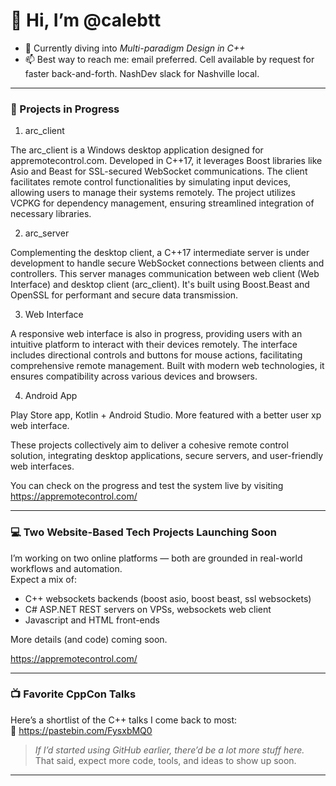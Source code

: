 # 👋 Hi, I’m @calebtt

- 🌱 Currently diving into *Multi-paradigm Design in C++*
- 📫 Best way to reach me: email preferred. Cell available by request for faster back-and-forth. NashDev slack for Nashville local.

---

### 🚧 Projects in Progress

1. arc_client

The arc_client is a Windows desktop application designed for appremotecontrol.com. Developed in C++17, it leverages Boost libraries like Asio and Beast for SSL-secured WebSocket communications. The client facilitates remote control functionalities by simulating input devices, allowing users to manage their systems remotely. The project utilizes VCPKG for dependency management, ensuring streamlined integration of necessary libraries.

2. arc_server

Complementing the desktop client, a C++17 intermediate server is under development to handle secure WebSocket connections between clients and controllers. This server manages communication between web client (Web Interface) and desktop client (arc_client). It's built using Boost.Beast and OpenSSL for performant and secure data transmission.​

3. Web Interface

A responsive web interface is also in progress, providing users with an intuitive platform to interact with their devices remotely. The interface includes directional controls and buttons for mouse actions, facilitating comprehensive remote management. Built with modern web technologies, it ensures compatibility across various devices and browsers.​

4. Android App

Play Store app, Kotlin + Android Studio. More featured with a better user xp web interface.

These projects collectively aim to deliver a cohesive remote control solution, integrating desktop applications, secure servers, and user-friendly web interfaces.

You can check on the progress and test the system live by visiting https://appremotecontrol.com/

---

### 💻 Two Website-Based Tech Projects Launching Soon
I’m working on two online platforms — both are grounded in real-world workflows and automation.  
Expect a mix of:
- C++ websockets backends (boost asio, boost beast, ssl websockets)
- C# ASP.NET REST servers on VPSs, websockets web client
- Javascript and HTML front-ends

More details (and code) coming soon.

https://appremotecontrol.com/

---

### 📺 Favorite CppCon Talks  
Here’s a shortlist of the C++ talks I come back to most:  
📄 https://pastebin.com/FysxbMQ0

> *If I’d started using GitHub earlier, there’d be a lot more stuff here.*  
> That said, expect more code, tools, and ideas to show up soon.

---

<!---
calebtt/calebtt is a ✨ special ✨ repository because its `README.md` (this file) appears on your GitHub profile.
You can click the Preview link to take a look at your changes.
--->
